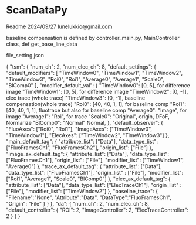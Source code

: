 # ScanDataPy
Readme 2024/09/27 lunelukkio@gmail.com


baseline compensation is defined by controller_main.py, MainController class, def get_base_line_data

file_setting.json

{
  "tsm": {
    "num_ch": 2,
    "num_elec_ch": 8,
    "default_settings": {
      "default_modifiers": [
        "TimeWindow0",
        "TimeWindow1",
        "TimeWindow2",
        "TimeWindow3",
        "Roi0",
        "Roi1",
        "Average0",
        "Average1",
        "Scale0",
        "BlComp0"
      ],
      "modifier_default_val": {
          "TimeWindow0": [0, 5],   for difference image 
          "TimeWindow1": [0, 5],   for difference image
          "TimeWindow2": [0, -1],  elec trace (whole trace)
          "TimeWindow3": [0, -1],  baseline compensation(whole trace)
          "Roi0": [40, 40, 1, 1],  for baseline comp
          "Roi1": [40, 40, 1, 1],   fluotrace but also for baseline comp
          "Average0": "Image",  for image
          "Average1": "Roi",    for trace
          "Scale0": "Original",  origin, DFoF, Normarize
          "BlComp0": "Normal"    Normal, 
      },
      "default_observer": {
        "FluoAxes": ["Roi0", "Roi1"],
        "ImageAxes": ["TimeWindow0", "TimeWindow1"],
        "ElecAxes": ["TimeWindow2", "TimeWindow3"]
      },
      "main_default_tag": {
        "attribute_list": ["Data"],
        "data_type_list": ["FluoFramesCh1", "FluoFramesCh2"],
        "origin_list": ["File"]
      },
      "image_ax_default_tag": {
        "attribute_list": ["Data"],
        "data_type_list": ["FluoFramesCh1"],
        "origin_list": ["File"],
        "modifier_list": ["TimeWindow1", "Average0"]
      },
      "trace_ax_default_tag": {
        "attribute_list": ["Data"],
        "data_type_list": ["FluoFramesCh1"],
        "origin_list" : ["File"],
        "modifier_list": ["Roi1", "Average1", "Scale0", "BlComp0"]
      },
      "elec_ax_default_tag": {
        "attribute_list": ["Data"],
        "data_type_list": ["ElecTraceCh1"],
        "origin_list" : ["File"],
        "modifier_list": ["TimeWindow2"]
      },
      "baseline_trace": {
        "Filename":"None",
        "Attribute":"Data",
        "DataType":"FluoFramesCh1",
        "Origin": "File"
      }
    }
  },
  "da": {
    "num_ch": 2,
    "num_elec_ch": 8,
    "default_controller": {
      "ROI": 2,
      "ImageController": 2,
      "ElecTraceController": 2
    }
  }
}
